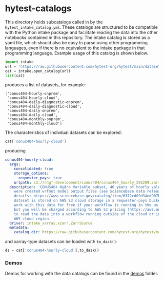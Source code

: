 # hytest-catalogs
This directory holds subcatalogs called in by the `hytest_intake_catalog.yml`. These catalogs are structured to be compatible with the Python intake package and facilitate reading the data into the other notebooks contained in this repository. The intake catalog is stored as a yaml file, which should also be easy to parse using other programming languages, even if there is no equivalent to the intake package in that programming language. Example usage of this catalog is shown below.

```python
import intake
url = 'https://raw.githubusercontent.com/hytest-org/hytest/main/dataset_catalog/subcatalogs/conus404_catalog.yml'
cat = intake.open_catalog(url)
list(cat)
```
produces a list of datasets, for example:
```
['conus404-hourly-onprem',
 'conus404-hourly-cloud',
 'conus404-daily-diagnostic-onprem',
 'conus404-daily-diagnostic-cloud',
 'conus404-daily-onprem',
 'conus404-daily-cloud',
 'conus404-monthly-onprem',
 'conus404-monthly-cloud']
 ```
 The characteristics of indivdual datasets can be explored:
```python
cat['conus404-hourly-cloud']
```
producing
```yaml
conus404-hourly-cloud:
  args:
    consolidated: true
    storage_options:
      requester_pays: true
    urlpath: s3://nhgf-development/conus404/conus404_hourly_202209.zarr
  description: 'CONUS404 Hydro Variable subset, 40 years of hourly values. These files
    were created wrfout model output files (see ScienceBase data release for more
    details: https://www.sciencebase.gov/catalog/item/6372cd09d34ed907bf6c6ab1). This
    dataset is stored on AWS S3 cloud storage in a requester-pays bucket. You can
    work with this data for free if your workflow is running in the us-west-2 region,
    but you will be charged according to AWS S3 pricing (https://aws.amazon.com/s3/pricing/)
    to read the data into a workflow running outside of the cloud or in a different
    AWS cloud region.'
  driver: intake_xarray.xzarr.ZarrSource
  metadata:
    catalog_dir: https://raw.githubusercontent.com/hytest-org/hytest/main/dataset_catalog/subcatalogs
```
 and xarray-type datasets can be loaded with `to_dask()`:
```python
ds = cat['conus404-hourly-cloud'].to_dask()
```

### Demos
Demos for working with the data catalogs can be found in the [demos](https://github.com/hytest-org/hytest/tree/main/dataset_catalog/demos) folder.